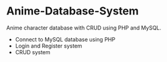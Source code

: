# Anime-Database-System
Anime character database with CRUD using PHP and MySQL.

- Connect to MySQL database using PHP
- Login and Register system
- CRUD system
